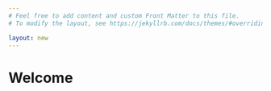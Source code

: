 ```yaml
---
# Feel free to add content and custom Front Matter to this file.
# To modify the layout, see https://jekyllrb.com/docs/themes/#overriding-theme-defaults

layout: new
---
```



# Welcome
